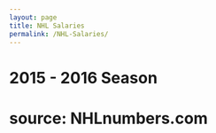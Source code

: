 ```yaml
---
layout: page
title: NHL Salaries
permalink: /NHL-Salaries/
---
```

<script src="http://www.d3plus.org/js/d3.js"></script>
<script src="http://www.d3plus.org/js/d3plus.js"></script>
<h1> 2015 - 2016 Season <h1>

<div class="network_15_16">
  <div id="network_15_16-timeline_15_16"></div>
  <div id="viz_15_16"></div>
</div>
source: NHLnumbers.com


<script src="{{site.basurl}}/js/NHL_Salary_15_16.js"></script>
